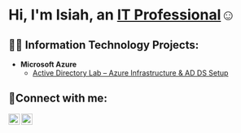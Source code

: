 <h1>Hi, I'm Isiah, an <a href="https://linkedin.com/in/Isiah05">IT Professional</a>☺</h1>

<h2>👨‍💻 Information Technology Projects:</h2>

- <b>Microsoft Azure</b>
  - [Active Directory Lab – Azure Infrastructure & AD DS Setup](https://github.com/Isiah05/active-directory-azure-lab)
  

<h2>🤳Connect with me:</h2>


[<img align="left" alt="Josh | LinkedIn" width="22px" src="https://cdn.jsdelivr.net/npm/simple-icons@v3/icons/linkedin.svg" />][linkedin]
[<img align="left" alt="Josh | Instagram" width="22px" src="https://cdn.jsdelivr.net/npm/simple-icons@v3/icons/instagram.svg" />][instagram]

[linkedin]: (https://www.linkedin.com/isiah-blake-58a5a3357)
[instagram]: https://www.instagram.com/42zyia
